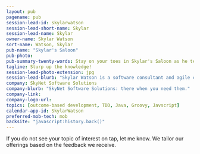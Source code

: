 ```yaml
---
layout: pub
pagename: pub
session-lead-id: skylarwatson
session-lead-short-name: Skylar
session-lead-name: Skylar
owner-name: Skylar Watson
sort-name: Watson, Skylar
pub-name: "Skylar's Saloon"
pub-photo: 
pub-summary-twenty-words: Stay on your toes in Skylar's Saloon as he teaches you core dev and outcome-based techniques.
tagline: Slurp up the knowledge!
session-lead-photo-extension: jpg
session-lead-blurb: "Skylar Watson is a software consultant and agile coach who implements high-value software to satisfy customer's needs. Skylar works with companies both domestically and internationally, assisting in adopting agile software practices. As a coach, Skylar works with both leadership and developers to assure the organization that their business outcomes are driving the transformation."
company: SkyNet Software Solutions
company-blurb: "SkyNet Software Solutions: there when you need them."
company-link: 
company-logo-url: 
topics: [outcome-based development, TDD, Java, Groovy, Javscript]
calendar-app-id: SkylarWatson
preferred-mob-tech: mob
backsite: "javascript:history.back()"
---
```


If you do not see your topic of interest on tap, let me know. We tailor our offerings based on the feedback we receive.


